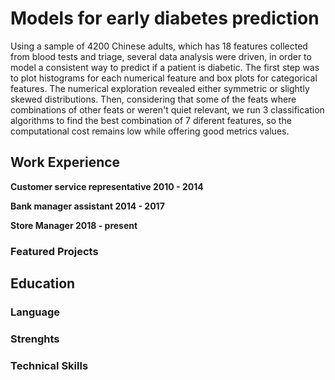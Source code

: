 # Models for early diabetes prediction

Using a sample of 4200 Chinese adults, which has 18 features collected from blood tests and triage, several data analysis were driven, in order to model a consistent way to predict if a patient is diabetic.
The first step was to plot histograms for each numerical feature and box plots for categorical features. The numerical exploration revealed either symmetric or slightly skewed distributions. Then, considering that some of the feats where combinations of other feats or weren't quiet relevant, we run 3 classification algorithms to find the best combination of 7 diferent features, so the computational cost remains low while offering good metrics values.


## Work Experience
**Customer service representative 2010 - 2014** 

**Bank manager assistant 2014 - 2017**

**Store Manager 2018 - present** 

### Featured Projects

## Education

### Language

### Strenghts

### Technical Skills
